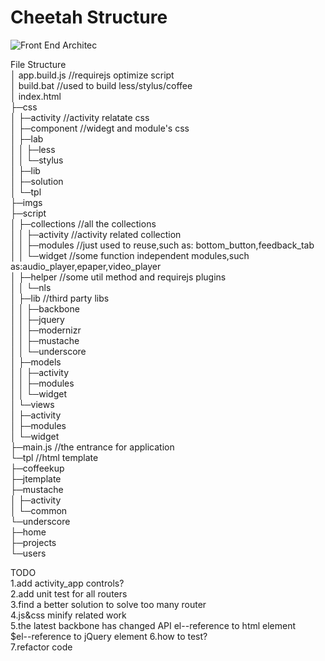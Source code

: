# Cheetah Structure  
![Front End Architec](cheetah/raw/master/imgs/project_architec.png)  

File Structure  
│  app.build.js   //requirejs optimize script  
│  build.bat      //used to build less/stylus/coffee  
│  index.html    
├─css  
│  ├─activity     //activity relatate css  
│  ├─component    //widegt and module's css  
│  ├─lab  
│  │  ├─less  
│  │  └─stylus  
│  ├─lib  
│  ├─solution  
│  └─tpl  
├─imgs  
├─script  
│  ├─collections  //all the collections  
│  │  ├─activity  //activity related collection  
│  │  ├─modules   //just used to reuse,such as: bottom_button,feedback_tab  
│  │  └─widget    //some function independent modules,such as:audio_player,epaper,video_player  
│  ├─helper       //some util method and requirejs plugins  
│  │  └─nls  
│  ├─lib          //third party libs  
│  │  ├─backbone  
│  │  ├─jquery  
│  │  ├─modernizr  
│  │  ├─mustache  
│  │  └─underscore  
│  ├─models  
│  │  ├─activity  
│  │  ├─modules  
│  │  └─widget  
│  └─views  
│      ├─activity  
│      ├─modules  
│      └─widget  
├─main.js         //the entrance for application  
└─tpl             //html template   
    ├─coffeekup  
    ├─jtemplate  
    ├─mustache  
    │  ├─activity  
    │  └─common  
    └─underscore  
        ├─home  
        ├─projects  
        └─users  

TODO  
1.add activity_app controls?  
2.add unit test for all routers   
3.find a better solution to solve too many router   
4.js&css minify related work   
5.the latest backbone has changed API el--reference to html element   
                                     $el--reference to jQuery element
6.how to test?  
7.refactor code  
